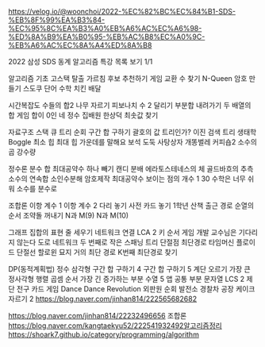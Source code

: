 https://velog.io/@woonchoi/2022-%EC%82%BC%EC%84%B1-SDS-%EB%8F%99%EA%B3%84-%EC%95%8C%EA%B3%A0%EB%A6%AC%EC%A6%98-%ED%8A%B9%EA%B0%95-%EB%AC%B8%EC%A0%9C-%EB%A6%AC%EC%8A%A4%ED%8A%B8

2022 삼성 SDS 동계 알고리즘 특강
목록 보기
1/1


알고리즘 기초
고스택
탈출
가르침
후보 추천하기
게임
교환
수 찾기
N-Queen
암호 만들기
스도쿠
단어 수학
치킨 배달

시간복잡도
수들의 합2
나무 자르기
피보나치 수 2
달리기
부분합
내려가기
두 배열의 합
게임
합이 0인 네 정수
집배원 한상덕
최솟값 찾기

자료구조
스택
큐
트리 순회
구간 합 구하기
괄호의 값
트리인가?
이진 검색 트리
생태학
Boggle
최소 힙
최대 힙
가운데를 말해요
보석 도둑
사탕상자
개똥벌레
커피숍2
소수의 곱
강수량

정수론
분수 합
최대공약수 하나 빼기
캔디 분배
에라토스테네스의 체
골드바흐의 추측
소수의 연속합
소인수분해
암호제작
최대공약수
보이는 점의 개수
1
30
수학은 너무 쉬워
소수를 분수로

조합론
이항 계수 1
이항 계수 2
다리 놓기
사전
카드 놓기
1학년
산책
출근 경로
순열의 순서
조약돌 꺼내기
N과 M(9)
N과 M(10)

그래프
집합의 표현
줄 세우기
네트워크 연결
LCA 2
키 순서
게임 개발
교수님은 기다리지 않는다
도로 네트워크
두 번째로 작은 스패닝 트리
단절점
최단경로
타임머신
플로이드
단절선
할로윈 묘지
거의 최단 경로
K번째 최단경로 찾기

DP(동적계획법)
정수 삼각형
구간 합 구하기 4
구간 합 구하기 5
계단 오르기
가장 큰 정사각형
행렬 곱셈 순서
가장 긴 증가하는 부분 수열 5
앱
공통 부분 문자열
LCS 2
제단
전구
카드 게임
Dance Dance Revolution
외판원 순회
발전소
경찰차
공장
케이크 자르기 2
https://blog.naver.com/jinhan814/222565682682

https://blog.naver.com/jinhan814/22232496656 조합론
https://blog.naver.com/kangtaekyu52/222541932492알고리즘정리
https://shoark7.github.io/category/programming/algorithm


